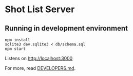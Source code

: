 # Shot List Server

## Running in development environment

```
npm install
sqlite3 dev.sqlite3 < db/schema.sql
npm start
```

Listens on [http://localhost:3000](http://localhost:3000)

For more, read [DEVELOPERS.md](DEVELOPERS.md).
